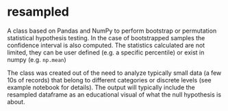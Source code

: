 # resampled
A class based on Pandas and NumPy to perform bootstrap or permutation statistical hypothesis testing. In the case of bootstrapped samples the confidence interval 
is also computed. The statistics calculated are not limited, they can be user defined (e.g. a specific percentile) or exist in numpy (e.g. `np.mean`)

The class was created out of the need to analyze typically small data (a few 10s of records) that belong to different categories or discrete levels (see example 
notebook for details). The output will typically include the resampled dataframe as an educational visual of what the null hypothesis is about. 

